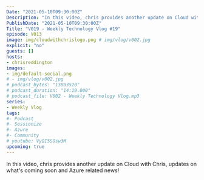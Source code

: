```yaml
---
Date: "2021-05-10T09:30:00Z"
Description: "In this video, chris provides another update on Cloud with Chris, updates on what's coming soon and Azure related news!"
PublishDate: "2021-05-10T09:30:00Z"
Title: "V019 - Weekly Technology Vlog #19"
episode: V013
image: img/cloudwithchrislogo.png # img/vlog/v002.jpg
explicit: "no"
guests: []
hosts:
- chrisreddington
images:
- img/default-social.png
# - img/vlog/v002.jpg
# podcast_bytes: "13803520"
# podcast_duration: "14:19.000"
# podcast_file: V002 - Weekly Technology Vlog.mp3
series:
- Weekly Vlog
tags:
#- Podcast
#- Sessionize
#- Azure
#- Community
# youtube: VyQI5SOsw3M
upcoming: true
---
```

In this video, chris provides another update on Cloud with Chris, updates on what's coming soon and Azure related news!